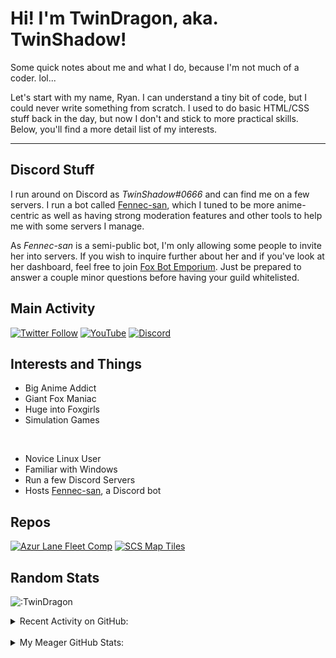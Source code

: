 # Hi! I'm TwinDragon, aka. TwinShadow!

Some quick notes about me and what I do, because I'm not much of a coder. lol...

Let's start with my name, Ryan. I can understand a tiny bit of code, but I could never write something from scratch. I used to do basic HTML/CSS stuff back in the day, but now I don't and stick to more practical skills. Below, you'll find a more detail list of my interests.

---

## Discord Stuff

I run around on Discord as *TwinShadow#0666* and can find me on a few servers. I run a bot called [Fennec-san][discord], which I tuned to be more anime-centric as well as having strong moderation features and other tools to help me with some servers I manage.

As *Fennec-san* is a semi-public bot, I'm only allowing some people to invite her into servers. If you wish to inquire further about her and if you've look at her dashboard, feel free to join [Fox Bot Emporium][discord]. Just be prepared to answer a couple minor questions before having your guild whitelisted.

## Main Activity
<p align="center">

[![Twitter Follow](https://img.shields.io/twitter/follow/TwinShadow_SH?color=A30000&label=TwinShadow_SH&logo=Twitter&style=plastic)][twitter]
[![YouTube](https://img.shields.io/static/v1?label=TwinShadow_Fox&color=A30000&message=YouTube&logo=YouTube&logoColor=FF0000&style=plastic)][youtube]
[![Discord](https://img.shields.io/discord/713548512108740648?color=cc0000&label=Fox%20Bot%20Emporium&logo=discord&logoColor=ffc06d&style=plastic)][discord]

</p>

## Interests and Things

- Big Anime Addict
- Giant Fox Maniac
- Huge into Foxgirls
- Simulation Games

<br />

- Novice Linux User
- Familiar with Windows
- Run a few Discord Servers
- Hosts [Fennec-san][discord], a Discord bot

## Repos

[![Azur Lane Fleet Comp](https://github-twindragon-stats.vercel.app//api/pin/?username=TwinDragon&repo=AzurLane_comp&show_owner=true&theme=dark)](https://github.com/TwinDragon/AzurLane_comp)
[![SCS Map Tiles](https://github-twindragon-stats.vercel.app//api/pin/?username=TwinDragon&repo=SCS_Map_Tiles&theme=dark)](https://github.com/Unicor-p/SCS_Map_Tiles)

## Random Stats

![:TwinDragon](https://count.getloli.com/get/@TwinDragon?theme=rule34)

<details>
  <summary>Recent Activity on GitHub:</summary>

  <!--START_SECTION:activity-->
1. ❗️ Closed issue [#60](https://github.com/Zephyrkul/FluffyCogs/issues/60) in [Zephyrkul/FluffyCogs](https://github.com/Zephyrkul/FluffyCogs)
2. ❗️ Closed issue [#5](https://github.com/TwinDragon/SCS_Map_Test/issues/5) in [TwinDragon/SCS_Map_Test](https://github.com/TwinDragon/SCS_Map_Test)
3. ❗️ Closed issue [#4](https://github.com/TwinDragon/SCS_Map_Test/issues/4) in [TwinDragon/SCS_Map_Test](https://github.com/TwinDragon/SCS_Map_Test)
4. ❗️ Closed issue [#3](https://github.com/TwinDragon/SCS_Map_Test/issues/3) in [TwinDragon/SCS_Map_Test](https://github.com/TwinDragon/SCS_Map_Test)
5. ❗️ Closed issue [#1](https://github.com/TwinDragon/SCS_Map_Test/issues/1) in [TwinDragon/SCS_Map_Test](https://github.com/TwinDragon/SCS_Map_Test)
<!--END_SECTION:activity-->

</details>
<br />
<details>
  <summary>My Meager GitHub Stats:</summary>

  <img align="left" alt="TwinDragon's Stats" src="https://github-twindragon-stats.vercel.app/api?username=TwinDragon&show_icons=true&hide_border=true&theme=dark" />

</details>

[discord]: https://discord.gg/XCMUykVTFE
[twitter]: https://twitter.com/TwinShadow_SH
[youtube]: https://youtube.com/c/TwinShadow_Fox